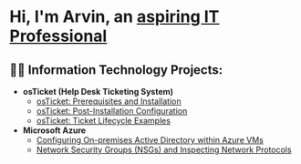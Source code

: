<h1>Hi, I'm Arvin, an <a href="https://linkedin.com/in/arvinangeles">aspiring IT Professional</a></h1>

<h2>👨‍💻 Information Technology Projects:</h2>

- <b>osTicket (Help Desk Ticketing System)</b>
  - [osTicket: Prerequisites and Installation](https://github.com/acangeles28/osticket-prereqs)
  - [osTicket: Post-Installation Configuration](https://github.com/acangeles28/post-install-config)
  - [osTicket: Ticket Lifecycle Examples](https://github.com/acangeles28/ticket-lifecycle)
- <b>Microsoft Azure</b>
  - [Configuring On-premises Active Directory within Azure VMs](https://github.com/acangeles28/configure-ad)
  - [Network Security Groups (NSGs) and Inspecting Network Protocols](https://github.com/acangeles28/azure-network-protocols)

